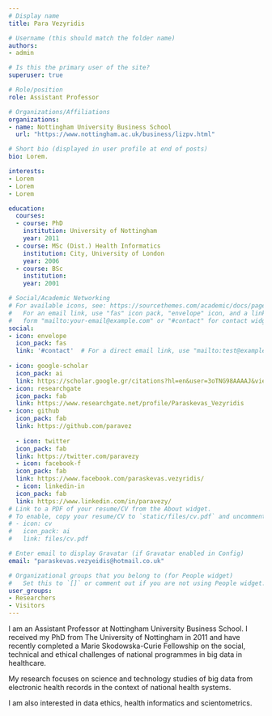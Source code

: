 ```yaml
---
# Display name
title: Para Vezyridis

# Username (this should match the folder name)
authors:
- admin

# Is this the primary user of the site?
superuser: true

# Role/position
role: Assistant Professor

# Organizations/Affiliations
organizations:
- name: Nottingham University Business School
  url: "https://www.nottingham.ac.uk/business/lizpv.html"

# Short bio (displayed in user profile at end of posts)
bio: Lorem.

interests:
- Lorem
- Lorem
- Lorem

education:
  courses:
  - course: PhD 
    institution: University of Nottingham
    year: 2011
  - course: MSc (Dist.) Health Informatics 
    institution: City, University of London
    year: 2006
  - course: BSc 
    institution: 
    year: 2001

# Social/Academic Networking
# For available icons, see: https://sourcethemes.com/academic/docs/page-builder/#icons
#   For an email link, use "fas" icon pack, "envelope" icon, and a link in the
#   form "mailto:your-email@example.com" or "#contact" for contact widget.
social:
- icon: envelope
  icon_pack: fas
  link: '#contact'  # For a direct email link, use "mailto:test@example.org".
  
- icon: google-scholar
  icon_pack: ai
  link: https://scholar.google.gr/citations?hl=en&user=3oTNG98AAAAJ&view_op=list_works&sortby=pubdate
- icon: researchgate
  icon_pack: fab
  link: https://www.researchgate.net/profile/Paraskevas_Vezyridis
- icon: github
  icon_pack: fab
  link: https://github.com/paravez
  
  - icon: twitter
  icon_pack: fab
  link: https://twitter.com/paravezy
  - icon: facebook-f
  icon_pack: fab
  link: https://www.facebook.com/paraskevas.vezyridis/
  - icon: linkedin-in
  icon_pack: fab
  link: https://www.linkedin.com/in/paravezy/
# Link to a PDF of your resume/CV from the About widget.
# To enable, copy your resume/CV to `static/files/cv.pdf` and uncomment the lines below.
# - icon: cv
#   icon_pack: ai
#   link: files/cv.pdf

# Enter email to display Gravatar (if Gravatar enabled in Config)
email: "paraskevas.vezyeidis@hotmail.co.uk"

# Organizational groups that you belong to (for People widget)
#   Set this to `[]` or comment out if you are not using People widget.
user_groups:
- Researchers
- Visitors
---
```


I am an Assistant Professor at Nottingham University Business School. I received my PhD from The University of Nottingham in 2011 and have recently completed a Marie Skodowska-Curie Fellowship on the social, technical and ethical challenges of national programmes in big data in healthcare.

My research focuses on science and technology studies of big data from electronic health records in the context of national health systems.

I am also interested in data ethics, health informatics and scientometrics.

